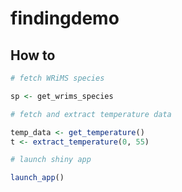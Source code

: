 # findingdemo

## How to

```r
# fetch WRiMS species

sp <- get_wrims_species

# fetch and extract temperature data

temp_data <- get_temperature()
t <- extract_temperature(0, 55)

# launch shiny app

launch_app()
```
